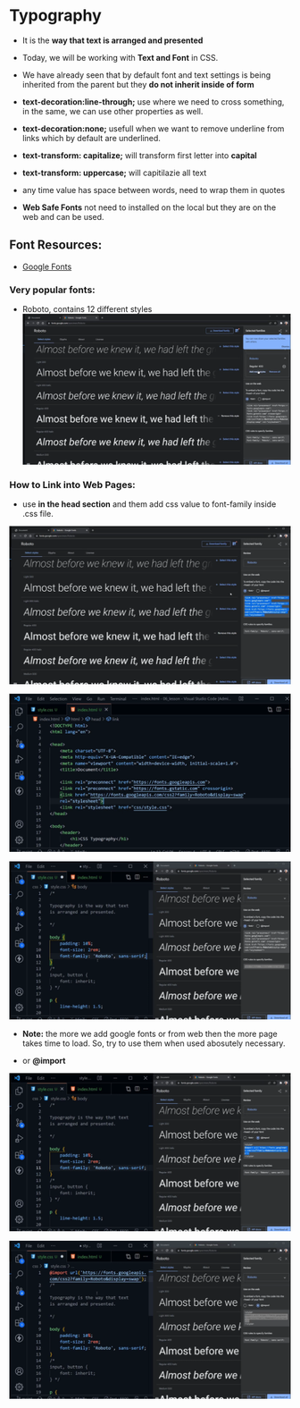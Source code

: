 # Typography
- It is the **way that text is arranged and presented**

- Today, we will be working with **Text and Font** in CSS.

- We have already seen that by default font and text settings is being inherited from the parent but they **do not inherit inside of form**

- **text-decoration:line-through;** use where we need to cross something, in the same, we can use other properties as well.

- **text-decoration:none;** usefull when we want to remove underline from links which by default are underlined.

- **text-transform: capitalize;** will transform first letter into **capital**

- **text-transform: uppercase;** will capitilazie all text

- any time value has space between words, need to wrap them in quotes

- **Web Safe Fonts** not need to installed on the local but they are on the web and can be used.

## Font Resources:
- [Google Fonts][You will get google fonts]

[You will get google fonts]: https://www.fonts.google.com

### Very popular fonts:
- Roboto, contains 12 different styles
![Roboto Fonts](image.png)

### How to Link into Web Pages:
- use **<link> in the head section** and them add css value to font-family inside .css file. 

![add using link](image-1.png)

![paste in the head section](image-2.png)

![css value](image-3.png)

- **Note:** the more we add google fonts or from web then the more page takes time to load. So, try to use them when used abosutely necessary.

- or **@import**

![copy the import](image-4.png)

![paste in .css file](image-5.png)


